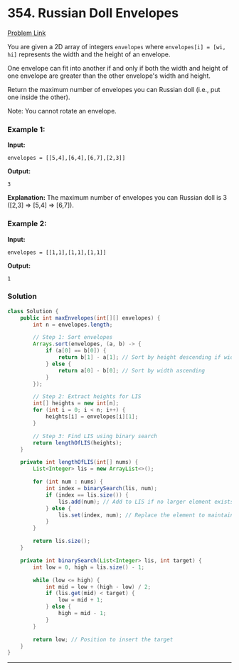 # 354. Russian Doll Envelopes

[Problem Link](https://leetcode.com/problems/russian-doll-envelopes/)

You are given a 2D array of integers `envelopes` where `envelopes[i] = [wi, hi]` represents the width and the height of an envelope.

One envelope can fit into another if and only if both the width and height of one envelope are greater than the other envelope's width and height.

Return the maximum number of envelopes you can Russian doll (i.e., put one inside the other).

Note: You cannot rotate an envelope.

### Example 1:

**Input:**

```plaintext
envelopes = [[5,4],[6,4],[6,7],[2,3]]
```

**Output:**

```plaintext
3
```

**Explanation:**
The maximum number of envelopes you can Russian doll is 3 ([2,3] => [5,4] => [6,7]).

### Example 2:

**Input:**

```plaintext
envelopes = [[1,1],[1,1],[1,1]]
```

**Output:**

```plaintext
1
```

### Solution

```java
class Solution {
    public int maxEnvelopes(int[][] envelopes) {
        int n = envelopes.length;

        // Step 1: Sort envelopes
        Arrays.sort(envelopes, (a, b) -> {
            if (a[0] == b[0]) {
                return b[1] - a[1]; // Sort by height descending if widths are equal
            } else {
                return a[0] - b[0]; // Sort by width ascending
            }
        });

        // Step 2: Extract heights for LIS
        int[] heights = new int[n];
        for (int i = 0; i < n; i++) {
            heights[i] = envelopes[i][1];
        }

        // Step 3: Find LIS using binary search
        return lengthOfLIS(heights);
    }

    private int lengthOfLIS(int[] nums) {
        List<Integer> lis = new ArrayList<>();

        for (int num : nums) {
            int index = binarySearch(lis, num);
            if (index == lis.size()) {
                lis.add(num); // Add to LIS if no larger element exists
            } else {
                lis.set(index, num); // Replace the element to maintain LIS
            }
        }

        return lis.size();
    }

    private int binarySearch(List<Integer> lis, int target) {
        int low = 0, high = lis.size() - 1;

        while (low <= high) {
            int mid = low + (high - low) / 2;
            if (lis.get(mid) < target) {
                low = mid + 1;
            } else {
                high = mid - 1;
            }
        }

        return low; // Position to insert the target
    }
}
```

---




